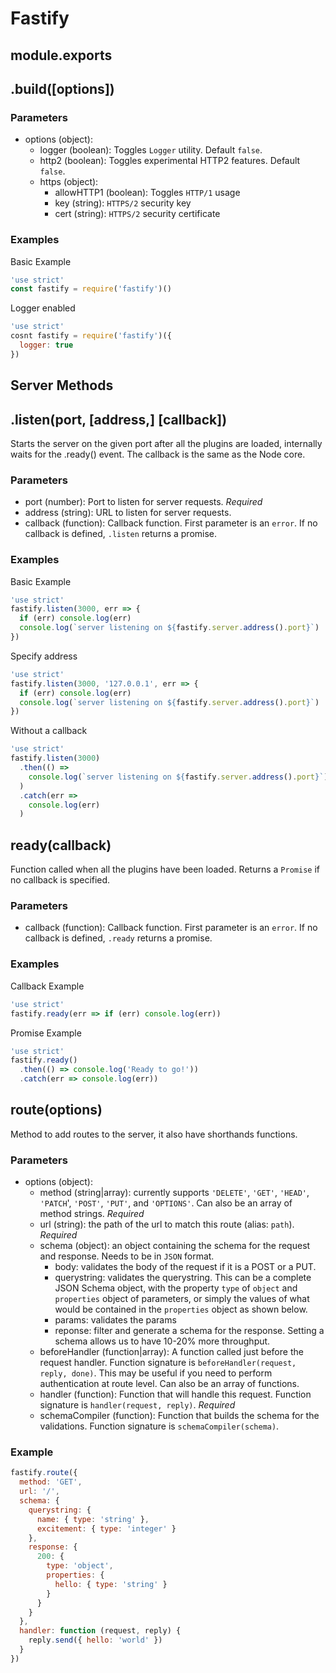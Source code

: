 # Fastify

## module.exports

<a id="build"></a>

## .build([options])

### Parameters
- options (object):
  - logger (boolean): Toggles `Logger` utility. Default `false`.
  - http2 (boolean): Toggles experimental HTTP2 features. Default `false`.
  - https (object): 
    - allowHTTP1 (boolean): Toggles `HTTP/1` usage
    - key (string): `HTTPS/2` security key
    - cert (string): `HTTPS/2` security certificate

### Examples
Basic Example
```js
'use strict'
const fastify = require('fastify')()
```
Logger enabled
```js
'use strict'
cosnt fastify = require('fastify')({
  logger: true
})
```

## Server Methods

<a id="listen"></a>

## .listen(port, [address,] [callback])
Starts the server on the given port after all the plugins are loaded, internally waits for the .ready() event. The callback is the same as the Node core.

### Parameters
- port (number): Port to listen for server requests. *Required*
- address (string): URL to listen for server requests. 
- callback (function): Callback function. First parameter is an `error`. If no callback is defined, `.listen` returns a promise.

### Examples
Basic Example
```js
'use strict'
fastify.listen(3000, err => {
  if (err) console.log(err)
  console.log(`server listening on ${fastify.server.address().port}`)
})
```
Specify address
```js
'use strict'
fastify.listen(3000, '127.0.0.1', err => {
  if (err) console.log(err)
  console.log(`server listening on ${fastify.server.address().port}`)
})
```
Without a callback
```js
'use strict'
fastify.listen(3000)
  .then(() => 
    console.log(`server listening on ${fastify.server.address().port}`)
  )
  .catch(err => 
    console.log(err)
  )
```

<a id="ready"></a>

## ready(callback)
Function called when all the plugins have been loaded. Returns a `Promise` if no callback is specified. 

### Parameters
- callback (function): Callback function. First parameter is an `error`. If no callback is defined, `.ready` returns a promise.

### Examples
Callback Example
```js
'use strict'
fastify.ready(err => if (err) console.log(err))
```
Promise Example
```js
'use strict'
fastify.ready()
  .then(() => console.log('Ready to go!'))
  .catch(err => console.log(err))
```

## route(options)
Method to add routes to the server, it also have shorthands functions.

### Parameters
- options (object):
  - method (string|array): currently supports `'DELETE'`, `'GET'`, `'HEAD'`, `'PATCH`', `'POST'`, `'PUT'`, and `'OPTIONS'`. Can also be an array of method strings. *Required*
  - url (string): the path of the url to match this route (alias: `path`). *Required*
  - schema (object): an object containing the schema for the request and response. Needs to be in `JSON` format.
    - body: validates the body of the request if it is a POST or a PUT.
    - querystring: validates the querystring. This can be a complete JSON Schema object, with the property `type` of `object` and `properties` object of parameters, or simply the values of what would be contained in the `properties` object as shown below.
    - params: validates the params
    - reponse: filter and generate a schema for the response. Setting a schema allows us to have 10-20% more throughput.
  - beforeHandler (function|array): A function called just before the request handler. Function signature is `beforeHandler(request, reply, done)`. This may be useful if you need to perform authentication at route level. Can also be an array of functions.
  - handler (function): Function that will handle this request. Function signature is `handler(request, reply)`. *Required*
  - schemaCompiler (function): Function that builds the schema for the validations. Function signature is `schemaCompiler(schema)`.

### Example
```js
fastify.route({
  method: 'GET',
  url: '/',
  schema: {
    querystring: {
      name: { type: 'string' },
      excitement: { type: 'integer' }
    },
    response: {
      200: {
        type: 'object',
        properties: {
          hello: { type: 'string' }
        }
      }
    }
  },
  handler: function (request, reply) {
    reply.send({ hello: 'world' })
  }
})
```

